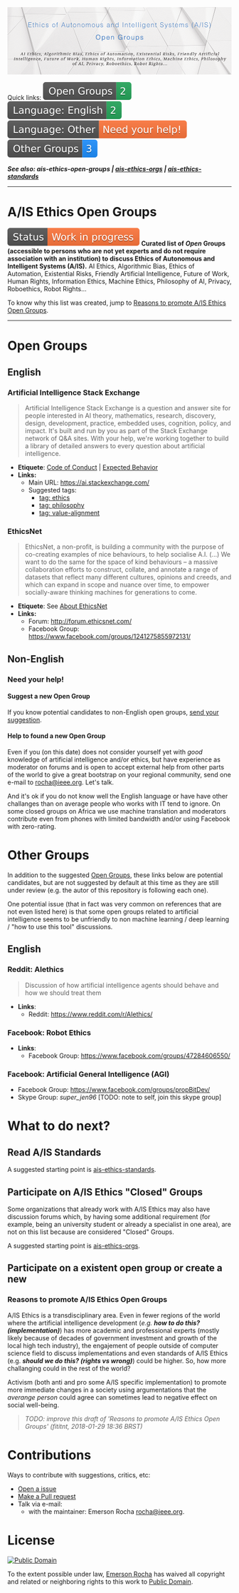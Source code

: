 ![Banner: Open Groups to discuss to Ethics of Autonomous and Intelligent Systems (A/IS)](banner.png)

Quick links: [![Open Groups](badges/open-groups.svg)](#open-groups) [![English](badges/open-groups-english.svg)](#english)  [![English](badges/open-groups-non-english.svg)](#non-english) [![Other Groups](badges/other-groups.svg)](#other-groups)

_**See also:
ais-ethics-open-groups |
[ais-ethics-orgs](https://github.com/fititnt/ais-ethics-orgs) |
[ais-ethics-standards](https://github.com/fititnt/ais-ethics-standards)**_

---

# A/IS Ethics Open Groups
![Work in Progress](badges/status-work-in-progress.svg) **Curated list of _Open_ Groups (accessible to persons who
are not yet experts and do not require association with an institution) to
discuss Ethics of Autonomous and Intelligent Systems (A/IS).** AI Ethics,
Algorithmic Bias, Ethics of Automation, Existential Risks, Friendly Artificial
Intelligence, Future of Work, Human Rights, Information Ethics, Machine Ethics,
Philosophy of AI, Privacy, Roboethics, Robot Rights...

To know why this list was created, jump to [Reasons to promote A/IS Ethics Open Groups](#reasons-to-promote-ais-ethics-open-groups).

---

# Open Groups

## English

### Artificial Intelligence Stack Exchange

> Artificial Intelligence Stack Exchange is a question and answer site for
people interested in AI theory, mathematics, research, discovery, design,
development, practice, embedded uses, cognition, policy, and impact. It's
built and run by you as part of the Stack Exchange network of Q&A sites. With
your help, we're working together to build a library of detailed answers to
every question about artificial intelligence.

- **Etiquete**: [Code of Conduct](https://ai.stackexchange.com/conduct) \| [Expected Behavior](https://ai.stackexchange.com/help/behavior)
- **Links:**
  - Main URL: <https://ai.stackexchange.com/>
  - Suggested tags:
    - [tag: ethics](https://ai.stackexchange.com/questions/tagged/ethics)
    - [tag: philosophy](https://ai.stackexchange.com/questions/tagged/philosophy)
    - [tag: value-alignment](https://ai.stackexchange.com/questions/tagged/value-alignment)

### EthicsNet

> EthicsNet, a non-profit, is building a community with the purpose of
co-creating examples of nice behaviours, to help socialise A.I. (...)
We want to do the same for the space of kind behaviours – a massive
collaboration efforts to construct, collate, and annotate a range of datasets
that reflect many different cultures, opinions and creeds, and which can expand
in scope and nuance over time, to empower socially-aware thinking machines for
generations to come.

- **Etiquete**: See [About EthicsNet](https://www.ethicsnet.com/about/)
- **Links:**
  - Forum: <http://forum.ethicsnet.com/>
  - Facebook Group: <https://www.facebook.com/groups/1241275855972131/>

## Non-English

### Need your help!

#### Suggest a new Open Group
If you know potential candidates to non-English open groups, [send
your suggestion](#contributions).

#### Help to found a new Open Group
Even if you (on this date) does not consider yourself yet with _good_ knowledge of
artificial intelligence and/or ethics, but have experience as moderator on
forums and is open to accept external help from other parts of the world to
give a great bootstrap on your regional community, send one e-mail to
<rocha@ieee.org>. Let's talk.

And it's ok if you do not know well the English language or have have other
challanges than on average people who works with IT tend to ignore. On some
closed groups on Africa we use machine translation and moderators contribute
even from phones with limited bandwidth and/or using Facebook with zero-rating.

# Other Groups

In addition to the suggested [Open Groups](#open-groups), these links below are
potential candidates, but are not suggested by default at this time as they are
still under review (e.g. the autor of this repository is following each one).

One potential issue (that in fact was very common on references that are not
even listed here) is that some open groups related to artificial intelligence
seems to be unfriendly to non machine learning / deep learning / "how to use
this tool" discussions.

## English

### Reddit: AIethics
> Discussion of how artificial intelligence agents should behave and how we
should treat them

- **Links**:
  - Reddit: <https://www.reddit.com/r/AIethics/>

### Facebook: Robot Ethics
- **Links**:
  - Facebook Group: <https://www.facebook.com/groups/47284606550/>

### Facebook: Artificial General Intelligence (AGI)
- Facebook Group: <https://www.facebook.com/groups/propBitDev/>
- Skype Group: _super_jen96_ [TODO: note to self, join this skype group]

<!--
https://www.facebook.com/groups/1241275855972131/

http://forum.ethicsnet.com/
-->

<!--
https://www.facebook.com/groups/1911980305724523/

https://www.facebook.com/groups/strongartificialintelligence/ (Group description is not very friendly, see )
-->

<!--
https://www.facebook.com/groups/propBitDev/?ref=gysj
->

<!--
Links that (for Now) will not be included

>>> Strong Artificial Intelligence (Facebook Group)
    URL: https://www.facebook.com/groups/strongartificialintelligence/
    Reason: the description of the group says:
            "A.I. critics are not allowed here and will be eliminated from
             this group. Discussing whether creating super intelligent
             machines is ethical or not is a profound waste of time."

-->


# What to do next?

## Read A/IS Standards

A suggested starting point is [ais-ethics-standards](https://github.com/fititnt/ais-ethics-standards).

## Participate on A/IS Ethics "Closed" Groups

Some organizations that already work with A/IS Ethics may also have discussion
forums which, by having some additional requirement (for example, being an
university student or already a specialist in one area), are not on this
list because are considered "Closed" Groups.

A suggested starting point is [ais-ethics-orgs](https://github.com/fititnt/ais-ethics-orgs).

## Participate on a existent open group or create a new

### Reasons to promote A/IS Ethics Open Groups
A/IS Ethics is a transdisciplinary area. Even in fewer regions of the
world where the artificial intelligence development (_e.g. **how to do this?
(implementation)**_) has more academic and professional experts (mostly likely
because of decades of government investment and growth of the local high tech
industry), the engajement of people outside of computer science field to discuss
implementations and even standards of A/IS Ethics (e.g. _**should we do this?
(rights vs wrong)**_) could be higher. So, how more
challanging could in the rest of the world?

Activism (both anti and pro some A/IS specific implementation) to promote more
immediate changes in a society using argumentations that the _averange person_
could agree can sometimes lead to negative effect on social well-being.

> _TODO: improve this draft of 'Reasons to promote A/IS Ethics Open Groups' (fititnt, 2018-01-29 18:36 BRST)_

<!--

### The challenge of self-doubt

Even experts outside computer science can have fear to express their opinion even when is what could better anwser

(...)

### Activism can be a double-edged sword
To make it clear upfront: we should respect people who do activism to promote
more immediate changes and **act in good faith**, even if we strongly disagree.

But assume that is likely to take some time to be respected back, as some
counter-argumentations we have to deal could be a result of what they deal
in figths (argumentations) we're not able to see.

-->

# Contributions
Ways to contribute with suggestions, critics, etc:

- [Open a issue](https://help.github.com/articles/creating-an-issue/)
- [Make a Pull request](https://help.github.com/articles/about-pull-requests/)
- Talk via e-mail:
  - with the maintainer: Emerson Rocha <rocha@ieee.org>.

# License

[![Public Domain](https://i.creativecommons.org/p/zero/1.0/88x31.png)](UNLICENSE)

To the extent possible under law, [Emerson Rocha](https://github.com/fititnt)
has waived all copyright and related or neighboring rights to this work to
[Public Domain](UNLICENSE).